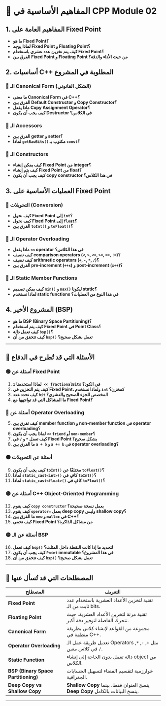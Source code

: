 # 📌 المفاهيم الأساسية في CPP Module 02

## 1. المفاهيم العامة على Fixed Point
- **ما هو Fixed Point؟**
- **لماذا يوجد Fixed Point و Floating Point؟**  
- **كيف يتم تخزين عدد عشري باستخدام Fixed Point؟**  
- **الفرق بين Fixed Point و Floating Point من حيث الأداء والدقة؟**  

## 2. أساسيات C++ المطلوبة في المشروع
### 🔹 الـ Canonical Form (الشكل القانوني)
- **ما معنى Canonical Form في C++؟**  
- **الفرق بين Default Constructor و Copy Constructor؟**  
- **ماذا يفعل Copy Assignment Operator؟**  
- **كيف يجب أن يكون Destructor في الكلاس؟**  

### 🔹 الـ Accessors
- **الفرق بين getter و setter؟**  
- **لماذا `getRawBits()` مكتوب بـ `const`؟**  

### 🔹 الـ Constructors
- **كيف يمكن إنشاء Fixed Point من integer؟**  
- **كيف يتم إنشاء Fixed Point من float؟**  
- **كيف يجب أن يكون copy constructor في هذا الكلاس؟**  

## 3. العمليات الأساسية على Fixed Point
### 🔹 التحويلات (Conversion)
- **كيف نحول Fixed Point إلى `int`؟**  
- **كيف نحول Fixed Point إلى `float`؟**  
- **الفرق بين `toInt()` و `toFloat()`؟**  

### 🔹 الـ Operator Overloading
- **ماذا يفعل `<<` operator في هذا الكلاس؟**  
- **كيف نضيف comparison operators (`<`, `>`, `<=`, `>=`, `==`, `!=`)؟**  
- **كيف نضيف arithmetic operators (`+`, `-`, `*`, `/`)؟**  
- **الفرق بين pre-increment (`++x`) و post-increment (`x++`)؟**  

### 🔹 الـ Static Member Functions
- **كيف يمكن تصميم `min()` و `max()` ليكونا static؟**  
- **لماذا نستخدم static functions في هذا النوع من العمليات؟**  

## 4. المشروع الأخير (BSP)
- **ما هو BSP (Binary Space Partitioning)؟**  
- **كيف يتم استخدام Fixed Point في Point Class؟**  
- **كيف تعمل دالة `bsp()`؟**  
- **كيف تتحقق من أن `bsp()` تعمل بشكل صحيح؟**  

---

## 📌 الأسئلة التي قد تُطرح في الدفاع

### 🟢 أسئلة عن Fixed Point
1. **لماذا استخدمنا `1 << fractionalBits` في الكود؟**  
2. **كيف يتم التخزين في Fixed Point، ولماذا نستخدم `int` كمخزن؟**  
3. **كيف نحدد عدد `bit` المخصص للجزء الصحيح والعشري؟**  
4. **ما المشاكل التي قد تواجهها مع Fixed Point؟**  

### 🔵 أسئلة عن Operator Overloading
5. **كيف تفرق بين member function و non-member function في operator overloading؟**  
6. **لماذا يجب أن يكون `<<` `friend` أو `non-member`؟**  
7. **كيف تعمل `*` و `/` في Fixed Point بشكل صحيح؟**  
8. **ما الفرق بين `a + b` و `a += b` في operator overloading؟**  

### 🟠 أسئلة عن التحويلات
9. **كيف يجب أن يكون `toInt()` مختلفًا عن `toFloat()`؟**  
10. **لماذا `static_cast<int>()` كافٍ في `toInt()`؟**  
11. **لماذا `static_cast<float>()` كافٍ في `toFloat()`؟**  

### 🟣 أسئلة عن C++ Object-Oriented Programming
12. **كيف يقوم `copy constructor` بعمل نسخة صحيحة؟**  
13. **كيف يقوم `operator=` بعمل deep copy وليس shallow copy؟**  
14. **ما الفرق بين `new` و `malloc` في C++؟**  
15. **كيف تحمي Fixed Point من مشاكل الذاكرة؟**  

### 🟡 أسئلة عن الـ BSP
16. **كيف تعمل `bsp()` لتحديد ما إذا كانت النقطة داخل المثلث؟**  
17. **كيف يجب أن يكون `Point` immutable في هذا المشروع؟**  
18. **كيف تتحقق من أن `bsp()` تعمل بشكل صحيح؟**  

---

## 📌 المصطلحات التي قد تُسأل عنها

| **المصطلح** | **التعريف** |
|------------|------------|
| **Fixed Point** | تقنية لتخزين الأعداد العشرية باستخدام عدد ثابت من الـ bits. |
| **Floating Point** | تقنية مرنة لتخزين الأعداد العشرية، حيث تتحرك الفاصلة لتوفير دقة أكبر. |
| **Canonical Form** | مجموعة من القواعد لإنشاء كلاس بطريقة منظمة في C++. |
| **Operator Overloading** | تعديل طريقة عمل الـ Operators مثل `+`, `-`, `*`, `/` في كلاس معين. |
| **Static Function** | دالة تعمل بدون الحاجة إلى إنشاء object من الكلاس. |
| **BSP (Binary Space Partitioning)** | خوارزمية لتقسيم الفضاء لتسهيل الحسابات الجغرافية. |
| **Deep Copy vs Shallow Copy** | **Shallow Copy** ينسخ العنوان فقط، بينما **Deep Copy** ينسخ البيانات بالكامل. |

---

